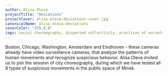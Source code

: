 ```yaml
---
author: Alisa Oleva
projectTitle: "Deviations"
projectCover: alisa-oleva-deviations-cover.jpg
canonicalName: alisa-oleva-deviations
coverColor: "255,0,0"
tags: social choreography, dispersed collectivity, practices of ourselves, 8-BIT DESIRE, practice of small movements, places of transparency
---
```


Boston, Chicago, Washington, Amsterdam and Eindhoven - these cameras already have video surveillance cameras, that analyze the patterns of human movements and recognize suspicious behavior. Alisa Oleva invited us to join the session of city choreography, during which we have tested all 8 types of suspicious movements in the public space of Minsk.
